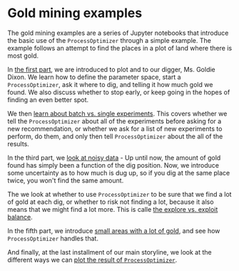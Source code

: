 # Gold mining examples

The gold mining examples are a series of Jupyter notebooks that introduce the basic use
of the `ProcessOptimizer` through a simple example. The example follows an attempt to find
the places in a plot of land where there is most gold.

In [the first part](01_start_here.ipynb), we are introduced to plot and to our digger, Ms.
Goldie Dixon. We learn how to define the parameter space, start a `ProcessOptimizer`, ask
it where to dig, and telling it how much gold we found. We also discuss whether to stop
early, or keep going in the hopes of finding an even better spot.

We then [learn about batch vs. single experiments](02_batch_vs_single.ipynb). This covers
whether we tell the `ProcessOptimizer` about all of the experiments before asking for a
new recommendation, or whether we ask for a list of new experiments to perform, do them,
and only then tell `ProcessOptimizer` about the all of the results.

In the third part, we [look at noisy data](03_noise.ipynb) - Up until now, the amount of
gold found has simply been a function of the dig position. Now, we introduce some
uncertainty as to how much is dug up, so if you dig at the same place twice, you won't
find the same amount.

The we look at whether to use `ProcessOptimizer` to be sure that we find a lot of gold at
each dig, or whether to risk not finding a lot, because it also means that we might find
a lot more. This is calle [the explore vs. exploit balance](04_explore_vs_exploit.ipynb).

In the fifth part, we introduce [small areas with a lot of gold](05_narrow_wells.ipynb),
and see how `ProcessOptimizer` handles that.

And finally, at the last installment of our main storyline, we look at the different
ways we can [plot the result of `ProcessOptimizer`](06_plots.ipynb).
